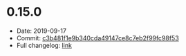 # 0.15.0
 - Date: 2019-09-17
 - Commit: [c3b481f1e9b340cda49147ce8c7eb2f99fc98f53](https://github.com/OpenSpace/OpenSpace/commit/c3b481f1e9b340cda49147ce8c7eb2f99fc98f53)
 - Full changelog: [link](https://github.com/OpenSpace/OpenSpace/releases/tag/releases%2Fv0.15.0)
